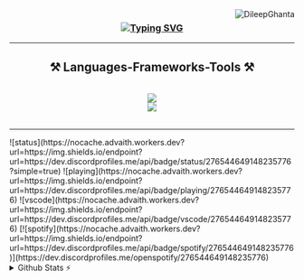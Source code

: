<img align="right" src="https://komarev.com/ghpvc/?username=DileepGhanta&label=Profile%20views&color=0e75b6&style=flat " alt="DileepGhanta"/>
<h3 align="center">
  <a href="https://git.io/typing-svg">
    <img src="https://readme-typing-svg.herokuapp.com?font=Fira+Code&weight=700&size=28&duration=4002&pause=502&color=00AE0AF1&center=true&random=false&width=435&lines=Hello+%F0%9F%91%8B;I'm+Dileep+Ghanta;A+Full+Stack+Developer;Problem+Solver" alt="Typing SVG" />
  </a>
</h3>
<hr>

<h2 align="center">⚒️ Languages-Frameworks-Tools ⚒️</h2>
<br/>
<div align="center">
  <img src="https://skillicons.dev/icons?i=react,html,css,javascript,vscode,github,git,vite" /><br>
  <img src="https://skillicons.dev/icons?i=bootstrap,tailwind,nodejs,c,cpp,java,python,mysql,mongodb" /><br>
</div>
<br/>
<hr/>
![status](https://nocache.advaith.workers.dev?url=https://img.shields.io/endpoint?url=https://dev.discordprofiles.me/api/badge/status/276544649148235776?simple=true)
![playing](https://nocache.advaith.workers.dev?url=https://img.shields.io/endpoint?url=https://dev.discordprofiles.me/api/badge/playing/276544649148235776)
![vscode](https://nocache.advaith.workers.dev?url=https://img.shields.io/endpoint?url=https://dev.discordprofiles.me/api/badge/vscode/276544649148235776)
[![spotify](https://nocache.advaith.workers.dev?url=https://img.shields.io/endpoint?url=https://dev.discordprofiles.me/api/badge/spotify/276544649148235776)](https://dev.discordprofiles.me/openspotify/276544649148235776)

<details>
  <summary>Github Stats ⚡</summary>
  
  <a href="#">![Github stats](https://github-readme-stats.vercel.app/api?username=DileepGhanta&theme=blueberry&count_private=true&hide_border=true&line_height=20)</a>
  <a href="#">![Top Langs](https://github-readme-stats.vercel.app/api/top-langs/?username=DileepGhanta&layout=compact&theme=blueberry&count_private=true&hide_border=true)</a>
</details>
